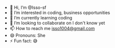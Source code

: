 - 👋 Hi, I’m @Isso-sf
- 👀 I’m interested in coding, business opportunities
- 🌱 I’m currently learning coding
- 💞️ I’m looking to collaborate on I don't know yet
- 📫 How to reach me isso1004@gmail.com
- 😄 Pronouns: She
- ⚡ Fun fact: 😅

<!---
Isso-sf/Isso-sf is a ✨ special ✨ repository because its `README.md` (this file) appears on your GitHub profile.
You can click the Preview link to take a look at your changes.
--->
